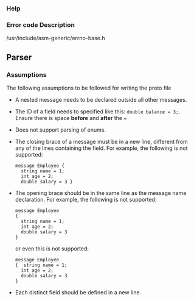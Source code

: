 #

### Help

### Error code Description
/usr/include/asm-generic/errno-base.h


## Parser

### Assumptions

The following assumptions to be followed for writing the proto file

* A nested message needs to be declared outside all other messages.

* The ID of a field needs to specified like this: `double balance = 3;`. Ensure there is space **before** and **after** the `=`

* Does not support parsing of enums.

* The closing brace of a message must be in a new line, different from any of the lines containing the field.
For example, the following is not supported:
  ```
  message Employee {
    string name = 1;
    int age = 2;
    double salary = 3 }
  ```

* The opening brace should be in the same line as the message name declaration. For example, the following is not supported:
  ```
  message Employee 
  {
    string name = 1;
    int age = 2;
    double salary = 3
  }
  ```
  
  or even this is not supported:
  ```
  message Employee 
  {  string name = 1;
    int age = 2;
    double salary = 3
  }
  ```

* Each distinct field should be defined in a new line.
